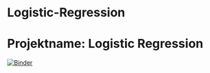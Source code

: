 # Logistic-Regression

# Projektname: Logistic Regression
[![Binder](https://mybinder.org/badge_logo.svg)](https://mybinder.org/v2/gh/Lara-167/Logistic-Regression/HEAD)
